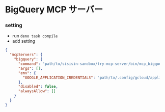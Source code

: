 # BigQuery MCP サーバー

### setting

- run `deno task compile`
- add setting

```json
{
  "mcpServers": {
    "bigquery": {
      "command": "path/to/sisisin-sandbox/try-mcp-server/bin/mcp_bigquery",
      "args": [],
      "env": {
        "GOOGLE_APPLICATION_CREDENTIALS": "path/to/.config/gcloud/application_default_credentials.json"
      },
      "disabled": false,
      "alwaysAllow": []
    }
  }
}
```
